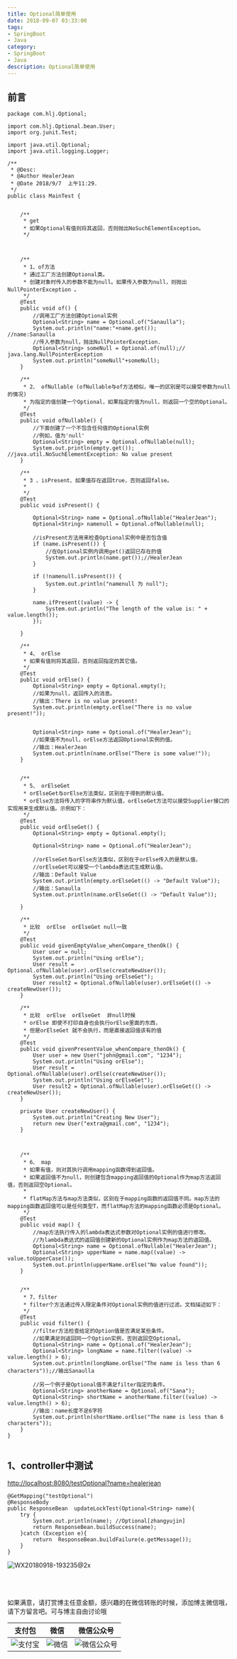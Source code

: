 ```yaml
---
title: Optional简单使用
date: 2018-09-07 03:33:00
tags: 
- SpringBoot
- Java
category: 
- SpringBoot
- Java
description: Optional简单使用
---
```

<!-- image url 
https://raw.githubusercontent.com/HealerJean123/HealerJean123.github.io/master/blogImages
　　首行缩进
<font color="red">  </font>
-->

## 前言



```
package com.hlj.Optional;

import com.hlj.Optional.bean.User;
import org.junit.Test;

import java.util.Optional;
import java.util.logging.Logger;

/**
 * @Desc:
 * @Author HealerJean
 * @Date 2018/9/7  上午11:29.
 */
public class MainTest {


    /**
     * get
     * 如果Optional有值则将其返回，否则抛出NoSuchElementException。
     */



    /**
     * 1、of方法
     * 通过工厂方法创建Optional类。
     * 创建对象时传入的参数不能为null。如果传入参数为null，则抛出NullPointerException 。
     */
    @Test
    public void of() {
        //调用工厂方法创建Optional实例
        Optional<String> name = Optional.of("Sanaulla");
        System.out.println("name:"+name.get());         //name:Sanaulla
        //传入参数为null，抛出NullPointerException.
        Optional<String> someNull = Optional.of(null);// java.lang.NullPointerException
        System.out.println("someNull"+someNull);
    }

    /**
     * 2、 ofNullable (ofNullable与of方法相似，唯一的区别是可以接受参数为null的情况)
     * 为指定的值创建一个Optional，如果指定的值为null，则返回一个空的Optional。
     */
    @Test
    public void ofNullable() {
        //下面创建了一个不包含任何值的Optional实例
        //例如，值为'null'
        Optional<String> empty = Optional.ofNullable(null);
        System.out.println(empty.get()); //java.util.NoSuchElementException: No value present
    }

    /**
     * 3 、isPresent、如果值存在返回true，否则返回false。
     *
     */
    @Test
    public void isPresent() {

        Optional<String> name = Optional.ofNullable("HealerJean");
        Optional<String> namenull = Optional.ofNullable(null);

        //isPresent方法用来检查Optional实例中是否包含值
        if (name.isPresent()) {
            //在Optional实例内调用get()返回已存在的值
            System.out.println(name.get());//HealerJean
        }

        if (!namenull.isPresent()) {
            System.out.println("namenull 为 null");
        }

        name.ifPresent((value) -> {
            System.out.println("The length of the value is: " + value.length());
        });

    }

    /**
     * 4、 orElse
     * 如果有值则将其返回，否则返回指定的其它值。
     */
    @Test
    public void orElse() {
        Optional<String> empty = Optional.empty();
        //如果为null，返回传入的消息。
        //输出：There is no value present!
        System.out.println(empty.orElse("There is no value present!"));


        Optional<String> name = Optional.of("HealerJean");
        //如果值不为null，orElse方法返回Optional实例的值。
        //输出：HealerJean
        System.out.println(name.orElse("There is some value!"));
    }


    /**
     * 5、 orElseGet
     * orElseGet与orElse方法类似，区别在于得到的默认值。
     * orElse方法将传入的字符串作为默认值，orElseGet方法可以接受Supplier接口的实现用来生成默认值。示例如下：
     */
    @Test
    public void orElseGet() {
        Optional<String> empty = Optional.empty();

        Optional<String> name = Optional.of("HealerJean");

        //orElseGet与orElse方法类似，区别在于orElse传入的是默认值，
        //orElseGet可以接受一个lambda表达式生成默认值。
        //输出：Default Value
        System.out.println(empty.orElseGet(() -> "Default Value"));
        //输出：Sanaulla
        System.out.println(name.orElseGet(() -> "Default Value"));

    }

    /**
     * 比较  orElse  orElseGet null一致
     */
    @Test
    public void givenEmptyValue_whenCompare_thenOk() {
        User user = null;
        System.out.println("Using orElse");
        User result = Optional.ofNullable(user).orElse(createNewUser());
        System.out.println("Using orElseGet");
        User result2 = Optional.ofNullable(user).orElseGet(() -> createNewUser());
    }

    /**
     * 比较  orElse  orElseGet  非null时候
     * orElse 即使不打印自身也会执行orElse里面的东西，
     * 但是orElseGet 就不会执行，而是直接返回值该有的值
     */
    @Test
    public void givenPresentValue_whenCompare_thenOk() {
        User user = new User("john@gmail.com", "1234");
        System.out.println("Using orElse");
        User result = Optional.ofNullable(user).orElse(createNewUser());
        System.out.println("Using orElseGet");
        User result2 = Optional.ofNullable(user).orElseGet(() -> createNewUser());
    }

    private User createNewUser() {
        System.out.println("Creating New User");
        return new User("extra@gmail.com", "1234");
    }



    /**
     * 6、 map
     * 如果有值，则对其执行调用mapping函数得到返回值。
     * 如果返回值不为null，则创建包含mapping返回值的Optional作为map方法返回值，否则返回空Optional。
     *
     * flatMap方法与map方法类似，区别在于mapping函数的返回值不同。map方法的mapping函数返回值可以是任何类型T，而flatMap方法的mapping函数必须是Optional。
     */
    @Test
    public void map() {
        //map方法执行传入的lambda表达式参数对Optional实例的值进行修改。
        //为lambda表达式的返回值创建新的Optional实例作为map方法的返回值。
        Optional<String> name = Optional.ofNullable("HealerJean");
        Optional<String> upperName = name.map((value) -> value.toUpperCase());
        System.out.println(upperName.orElse("No value found"));
    }


    /**
     * 7、filter
     * filter个方法通过传入限定条件对Optional实例的值进行过滤。文档描述如下：
     */
    @Test
    public void filter() {
        //filter方法检查给定的Option值是否满足某些条件。
        //如果满足则返回同一个Option实例，否则返回空Optional。
        Optional<String> name = Optional.of("HealerJean");
        Optional<String> longName = name.filter((value) -> value.length() > 6);
        System.out.println(longName.orElse("The name is less than 6 characters"));//输出Sanaulla

        //另一个例子是Optional值不满足filter指定的条件。
        Optional<String> anotherName = Optional.of("Sana");
        Optional<String> shortName = anotherName.filter((value) -> value.length() > 6);
        //输出：name长度不足6字符
        System.out.println(shortName.orElse("The name is less than 6 characters"));
    }
}


```


## 1、controller中测试

[http://localhost:8080/testOptional?name=healerjean](http://localhost:8080/testOptional?name=healerjean)
```
@GetMapping("testOptional")
@ResponseBody
public ResponseBean  updateLockTest(Optional<String> name){
    try {
        System.out.println(name); //Optional[zhangyujin]
        return ResponseBean.buildSuccess(name);
    }catch (Exception e){
        return  ResponseBean.buildFailure(e.getMessage());
    }
}

```
![WX20180918-193235@2x](https://raw.githubusercontent.com/HealerJean123/HealerJean123.github.io/master/blogImages/WX20180918-193235@2x.png)





<br/><br/><br/>
如果满意，请打赏博主任意金额，感兴趣的在微信转账的时候，添加博主微信哦， 请下方留言吧。可与博主自由讨论哦

|支付包 | 微信|微信公众号|
|:-------:|:-------:|:------:|
|![支付宝](https://raw.githubusercontent.com/HealerJean123/HealerJean123.github.io/master/assets/img/tctip/alpay.jpg) | ![微信](https://raw.githubusercontent.com/HealerJean123/HealerJean123.github.io/master/assets/img/tctip/weixin.jpg)|![微信公众号](https://raw.githubusercontent.com/HealerJean123/HealerJean123.github.io/master/assets/img/my/qrcode_for_gh_a23c07a2da9e_258.jpg)|




<!-- Gitalk 评论 start  -->

<link rel="stylesheet" href="https://unpkg.com/gitalk/dist/gitalk.css">
<script src="https://unpkg.com/gitalk@latest/dist/gitalk.min.js"></script> 
<div id="gitalk-container"></div>    
 <script type="text/javascript">
    var gitalk = new Gitalk({
		clientID: `1d164cd85549874d0e3a`,
		clientSecret: `527c3d223d1e6608953e835b547061037d140355`,
		repo: `HealerJean123.github.io`,
		owner: 'HealerJean123',
		admin: ['HealerJean123'],
		id: 'HpwOMcBSKQ5WTxA0',
    });
    gitalk.render('gitalk-container');
</script> 

<!-- Gitalk end -->

